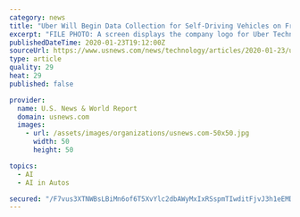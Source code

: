 ```yaml
---
category: news
title: "Uber Will Begin Data Collection for Self-Driving Vehicles on Friday in Washington"
excerpt: "FILE PHOTO: A screen displays the company logo for Uber Technologies Inc. on the day of it's IPO at the New York Stock Exchange (NYSE) in New York, U.S., May 10, 2019. REUTERS/Brendan McDermid/File PhotoReuters WASHINGTON (Reuters) - Uber Technologies Inc said Thursday the company will begin data collection for self-driving vehicles on Washington roads Friday with manual drivers behind the wheel,"
publishedDateTime: 2020-01-23T19:12:00Z
sourceUrl: https://www.usnews.com/news/technology/articles/2020-01-23/uber-will-begin-data-collection-for-self-driving-vehicles-on-friday-in-washington
type: article
quality: 29
heat: 29
published: false

provider:
  name: U.S. News & World Report
  domain: usnews.com
  images:
    - url: /assets/images/organizations/usnews.com-50x50.jpg
      width: 50
      height: 50

topics:
  - AI
  - AI in Autos

secured: "/F7vus3XTNWBsLBiMn6of6T5XvYlc2dbAWyMxIxRSspmTIwditFjvJ3h1eEMDsN/5g6gQ6Jx5cNpNxKhopiSqIXL5tKhw91T9ST9ex4jkUStwJotZ3vjyfj06sOUutP4Y+CXxD6zfuOo6o1HAxKy0AtjsGY9YUR8mWKHZk99ecQ2Rq85pS5MKBifnHc1g8SjWyBb8VzD/zLkWEdAn8ed3TlL3sv4X3sMHL45FFsBxTuH4SxyVw93ayGbspRXQjbSlZ5ozkgJVGBRpqYaQTxcFg7iAWIvhBRMWl4MMnsWRis27vk/mRG9NTyUbrTgzd94wHdjoSGeWVt1y5lqzqJQfAINt7r/N5a9HNoPwhQUL7nDf0aG3nIUkq6Chz/Ttgf0g/32q6o+sNNIyN2Ra/C2U6PjBTjmtdNslavBiirxMIPXHDSj8HoKcjH1WAuP84e2/9knhTyCHNZJDh3iGUkwsjQGfl9W22MiAF6hwPycmXM=;D4Ujtrpy7+3PRRKcBElP8w=="
---
```


